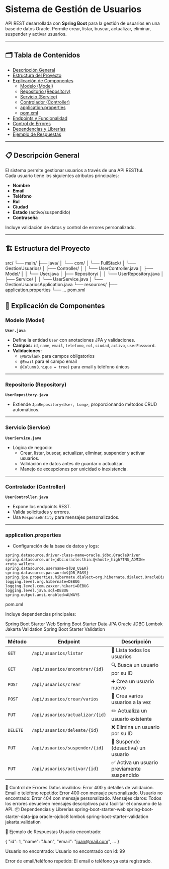 # Sistema de Gestión de Usuarios

API REST desarrollada con **Spring Boot** para la gestión de usuarios en una base de datos Oracle. Permite crear, listar, buscar, actualizar, eliminar, suspender y activar usuarios.

---

## 🗂️ Tabla de Contenidos

- [Descripción General](#descripción-general)
- [Estructura del Proyecto](#estructura-del-proyecto)
- [Explicación de Componentes](#explicación-de-componentes)
  - [Modelo (Model)](#modelo-model)
  - [Repositorio (Repository)](#repositorio-repository)
  - [Servicio (Service)](#servicio-service)
  - [Controlador (Controller)](#controlador-controller)
  - [application.properties](#applicationproperties)
  - [pom.xml](#pomxml)
- [Endpoints y Funcionalidad](#endpoints-y-funcionalidad)
- [Control de Errores](#control-de-errores)
- [Dependencias y Librerías](#dependencias-y-librerías)
- [Ejemplo de Respuestas](#ejemplo-de-respuestas)

---

## 📋 Descripción General

El sistema permite gestionar usuarios a través de una API RESTful.  
Cada usuario tiene los siguientes atributos principales:

- **Nombre**
- **Email**
- **Teléfono**
- **Rol**
- **Ciudad**
- **Estado** (activo/suspendido)
- **Contraseña**

Incluye validación de datos y control de errores personalizado.

---

## 🏗️ Estructura del Proyecto

src/
└── main/
    ├── java/
    │   └── com/
    │       └── FullStack/
    │           └── GestionUsuarios/
    │               ├── Controller/
    │               │   └── UserController.java
    │               ├── Model/
    │               │   └── User.java
    │               ├── Repository/
    │               │   └── UserRepository.java
    │               ├── Service/
    │               │   └── UserService.java
    │               └── GestionUsuariosApplication.java
    └── resources/
        ├── application.properties
        └── ...
pom.xml


## 🧩 Explicación de Componentes

### Modelo (Model)

**`User.java`**
- Define la entidad `User` con anotaciones JPA y validaciones.
- **Campos:** `id`, `name`, `email`, `telefono`, `rol`, `ciudad`, `activo`, `userPassword`.
- **Validaciones:**  
  - `@NotBlank` para campos obligatorios  
  - `@Email` para el campo email  
  - `@Column(unique = true)` para email y teléfono únicos

---

### Repositorio (Repository)

**`UserRepository.java`**
- Extiende `JpaRepository<User, Long>`, proporcionando métodos CRUD automáticos.

---

### Servicio (Service)

**`UserService.java`**
- Lógica de negocio:  
  - Crear, listar, buscar, actualizar, eliminar, suspender y activar usuarios.
  - Validación de datos antes de guardar o actualizar.
  - Manejo de excepciones por unicidad o inexistencia.

---

### Controlador (Controller)

**`UserController.java`**
- Expone los endpoints REST.
- Valida solicitudes y errores.
- Usa `ResponseEntity` para mensajes personalizados.

---

### application.properties

- Configuración de la base de datos y logs:

```properties
spring.datasource.driver-class-name=oracle.jdbc.OracleDriver
spring.datasource.url=jdbc:oracle:thin:@<host>_high?TNS_ADMIN=<ruta_wallet>
spring.datasource.username=${DB_USER}
spring.datasource.password=${DB_PASS}
spring.jpa.properties.hibernate.dialect=org.hibernate.dialect.OracleDialect
logging.level.org.hibernate=DEBUG
logging.level.com.zaxxer.hikari=DEBUG
logging.level.java.sql=DEBUG
spring.output.ansi.enabled=ALWAYS

```

pom.xml

Incluye dependencias principales:

Spring Boot Starter Web
Spring Boot Starter Data JPA
Oracle JDBC
Lombok
Jakarta Validation
Spring Boot Starter Validation

| Método   | Endpoint                        | Descripción                                |
| -------- | ------------------------------- | ------------------------------------------ |
| `GET`    | `/api/usuarios/listar`          | 📄 Lista todos los usuarios                |
| `GET`    | `/api/usuarios/encontrar/{id}`  | 🔍 Busca un usuario por su ID              |
| `POST`   | `/api/usuarios/crear`           | ➕ Crea un usuario nuevo                    |
| `POST`   | `/api/usuarios/crear/varios`    | 🧩 Crea varios usuarios a la vez           |
| `PUT`    | `/api/usuarios/actualizar/{id}` | ✏️ Actualiza un usuario existente          |
| `DELETE` | `/api/usuarios/deleate/{id}`    | ❌ Elimina un usuario por su ID             |
| `PUT`    | `/api/usuarios/suspender/{id}`  | 🚫 Suspende (desactiva) un usuario         |
| `PUT`    | `/api/usuarios/activar/{id}`    | ✅ Activa un usuario previamente suspendido |


🚨 Control de Errores
Datos inválidos:
Error 400 y detalles de validación.
Email o teléfono repetido:
Error 400 con mensaje personalizado.
Usuario no encontrado:
Error 404 con mensaje personalizado.
Mensajes claros:
Todos los errores devuelven mensajes descriptivos para facilitar el consumo de la API.
📦 Dependencias y Librerías
spring-boot-starter-web
spring-boot-starter-data-jpa
oracle-ojdbc8
lombok
spring-boot-starter-validation
jakarta.validation

🧪 Ejemplo de Respuestas
Usuario encontrado:

{
  "id": 1,
  "name": "Juan",
  "email": "juan@mail.com",
  ...
}

Usuario no encontrado:
Usuario no encontrado con id: 99

Error de email/teléfono repetido:
El email o teléfono ya está registrado.
